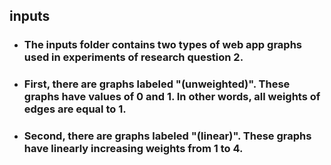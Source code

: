 ## inputs
+ ### The inputs folder contains two types of web app graphs used in experiments of research question 2.
+ ### First, there are graphs labeled "(unweighted)". These graphs have values of 0 and 1. In other words, all weights of edges are equal to 1.
+ ### Second, there are graphs labeled "(linear)". These graphs have linearly increasing weights from 1 to 4.
